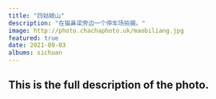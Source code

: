 ```yaml
---
title: "四姑娘山"
description: "在猫鼻梁旁边一个停车场拍摄。"
image: http://photo.chachaphoto.uk/maobiliang.jpg
featured: true
date: 2021-09-03
albums: sichuan
---
```


## This is the full description of the photo.
